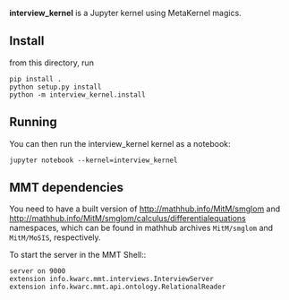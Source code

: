 **interview_kernel** is a Jupyter kernel using MetaKernel magics.

## Install

from this directory, run 
```shell
pip install .
python setup.py install
python -m interview_kernel.install
```

## Running

You can then run the interview_kernel kernel as a notebook:

```shell
jupyter notebook --kernel=interview_kernel
```

## MMT dependencies

You need to have a built version of http://mathhub.info/MitM/smglom 
and http://mathhub.info/MitM/smglom/calculus/differentialequations namespaces, which 
can be found in mathhub archives 
`MitM/smglom` and 
`MitM/MoSIS`, respectively.

To start the server in the MMT Shell::

    server on 9000
    extension info.kwarc.mmt.interviews.InterviewServer
    extension info.kwarc.mmt.api.ontology.RelationalReader
